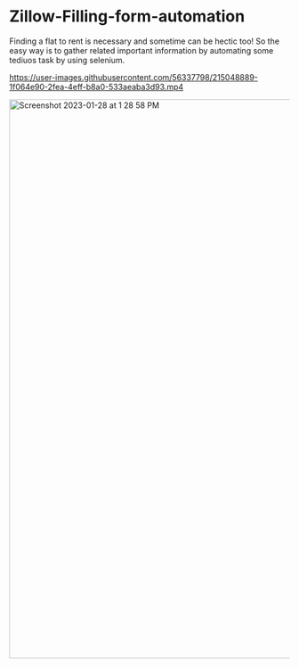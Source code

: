# Zillow-Filling-form-automation

Finding a flat to rent is necessary and sometime can be hectic too! So the easy way is to gather related important information by automating some tediuos task by using selenium.

https://user-images.githubusercontent.com/56337798/215048889-1f064e90-2fea-4eff-b8a0-533aeaba3d93.mp4



<img width="1003" alt="Screenshot 2023-01-28 at 1 28 58 PM" src="https://user-images.githubusercontent.com/56337798/215254480-627c88b0-a6f4-45fe-baaf-8400d56611cd.png">
